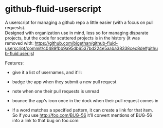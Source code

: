 github-fluid-userscript
=======================

A userscript for managing a github repo a little easier (with a focus on pull requests).  
Designed with organization use in mind, less so for managing disparate projects, but the code for
scattered projects is in the history (it was removed with: https://github.com/bigethan/github-fluid-userscript/commit/c0489fbb9a95db6537bd224e5aaba38338cec8de#github-fluid.user.js)

Features:
- give it a list of usernames, and it'll:
 - badge the app when they submit a new pull request
 - note when one their pull requests is unread
 - bounce the app's icon once in the dock when their pull request comes in

- If a word matches a specified pattern, it can create a link for that item. So if you use http://foo.com/BUG-56 it'll convert mentions of BUG-56 into a link to that bug on foo.com


